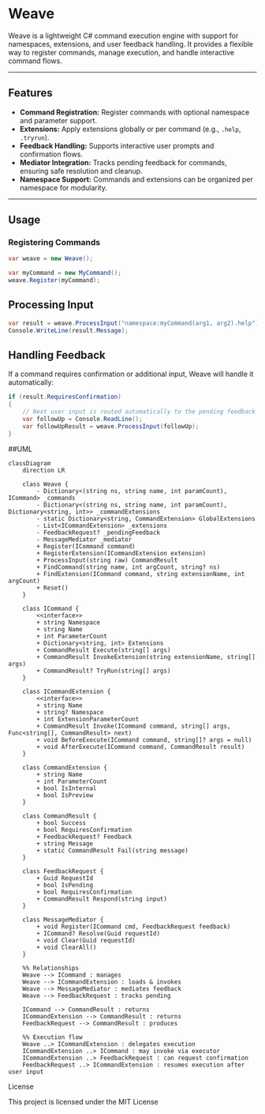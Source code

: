 ﻿# Weave

Weave is a lightweight C# command execution engine with support for namespaces, extensions, and user feedback handling. It provides a flexible way to register commands, manage execution, and handle interactive command flows.

---

## Features

- **Command Registration:** Register commands with optional namespace and parameter support.  
- **Extensions:** Apply extensions globally or per command (e.g., `.help`, `.tryrun`).  
- **Feedback Handling:** Supports interactive user prompts and confirmation flows.  
- **Mediator Integration:** Tracks pending feedback for commands, ensuring safe resolution and cleanup.  
- **Namespace Support:** Commands and extensions can be organized per namespace for modularity.  

---

## Usage

### Registering Commands

```csharp
var weave = new Weave();

var myCommand = new MyCommand();
weave.Register(myCommand);

```
## Processing Input

```csharp
var result = weave.ProcessInput("namespace:myCommand(arg1, arg2).help");
Console.WriteLine(result.Message);
```

## Handling Feedback

If a command requires confirmation or additional input, Weave will handle it automatically:

```csharp
if (result.RequiresConfirmation)
{
    // Next user input is routed automatically to the pending feedback
    var followUp = Console.ReadLine();
    var followUpResult = weave.ProcessInput(followUp);
}

```

##UML

```mermaid
classDiagram
    direction LR

    class Weave {
        - Dictionary<(string ns, string name, int paramCount), ICommand> _commands
        - Dictionary<(string ns, string name, int paramCount), Dictionary<string, int>> _commandExtensions
        - static Dictionary<string, CommandExtension> GlobalExtensions
        - List<ICommandExtension> _extensions
        - FeedbackRequest? _pendingFeedback
        - MessageMediator _mediator
        + Register(ICommand command)
        + RegisterExtension(ICommandExtension extension)
        + ProcessInput(string raw) CommandResult
        + FindCommand(string name, int argCount, string? ns)
        + FindExtension(ICommand command, string extensionName, int argCount)
        + Reset()
    }

    class ICommand {
        <<interface>>
        + string Namespace
        + string Name
        + int ParameterCount
        + Dictionary<string, int> Extensions
        + CommandResult Execute(string[] args)
        + CommandResult InvokeExtension(string extensionName, string[] args)
        + CommandResult? TryRun(string[] args)
    }

    class ICommandExtension {
        <<interface>>
        + string Name
        + string? Namespace
        + int ExtensionParameterCount
        + CommandResult Invoke(ICommand command, string[] args, Func<string[], CommandResult> next)
        + void BeforeExecute(ICommand command, string[]? args = null)
        + void AfterExecute(ICommand command, CommandResult result)
    }

    class CommandExtension {
        + string Name
        + int ParameterCount
        + bool IsInternal
        + bool IsPreview
    }

    class CommandResult {
        + bool Success
        + bool RequiresConfirmation
        + FeedbackRequest? Feedback
        + string Message
        + static CommandResult Fail(string message)
    }

    class FeedbackRequest {
        + Guid RequestId
        + bool IsPending
        + bool RequiresConfirmation
        + CommandResult Respond(string input)
    }

    class MessageMediator {
        + void Register(ICommand cmd, FeedbackRequest feedback)
        + ICommand? Resolve(Guid requestId)
        + void Clear(Guid requestId)
        + void ClearAll()
    }

    %% Relationships
    Weave --> ICommand : manages
    Weave --> ICommandExtension : loads & invokes
    Weave --> MessageMediator : mediates feedback
    Weave --> FeedbackRequest : tracks pending

    ICommand --> CommandResult : returns
    ICommandExtension --> CommandResult : returns
    FeedbackRequest --> CommandResult : produces

    %% Execution flow
    Weave ..> ICommandExtension : delegates execution
    ICommandExtension ..> ICommand : may invoke via executor
    ICommandExtension ..> FeedbackRequest : can request confirmation
    FeedbackRequest ..> ICommandExtension : resumes execution after user input
```

License

This project is licensed under the MIT License

